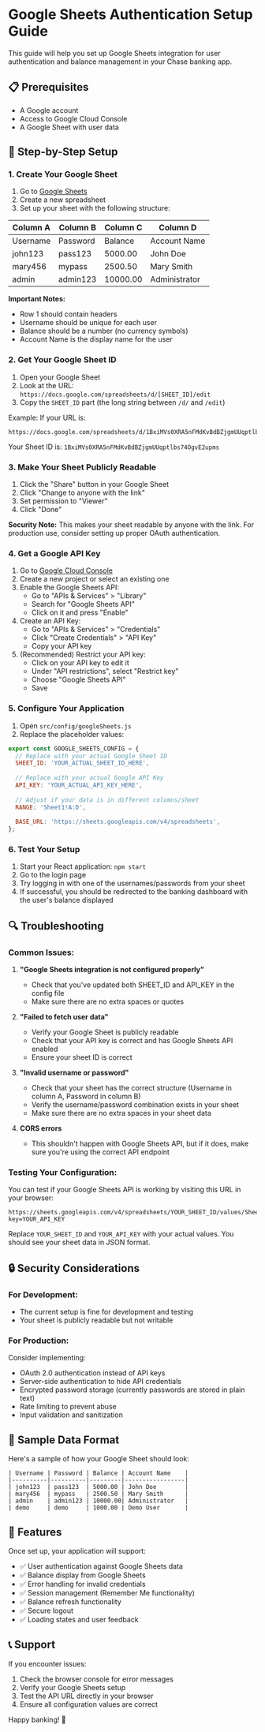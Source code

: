# Google Sheets Authentication Setup Guide

This guide will help you set up Google Sheets integration for user authentication and balance management in your Chase banking app.

## 📋 Prerequisites

- A Google account
- Access to Google Cloud Console
- A Google Sheet with user data

## 🔧 Step-by-Step Setup

### 1. Create Your Google Sheet

1. Go to [Google Sheets](https://sheets.google.com)
2. Create a new spreadsheet
3. Set up your sheet with the following structure:

| Column A | Column B | Column C | Column D |
|----------|----------|----------|----------|
| Username | Password | Balance  | Account Name |
| john123  | pass123  | 5000.00  | John Doe |
| mary456  | mypass   | 2500.50  | Mary Smith |
| admin    | admin123 | 10000.00 | Administrator |

**Important Notes:**
- Row 1 should contain headers
- Username should be unique for each user
- Balance should be a number (no currency symbols)
- Account Name is the display name for the user

### 2. Get Your Google Sheet ID

1. Open your Google Sheet
2. Look at the URL: `https://docs.google.com/spreadsheets/d/[SHEET_ID]/edit`
3. Copy the `SHEET_ID` part (the long string between `/d/` and `/edit`)

Example: If your URL is:
```
https://docs.google.com/spreadsheets/d/1BxiMVs0XRA5nFMdKvBdBZjgmUUqptlbs74OgvE2upms/edit
```
Your Sheet ID is: `1BxiMVs0XRA5nFMdKvBdBZjgmUUqptlbs74OgvE2upms`

### 3. Make Your Sheet Publicly Readable

1. Click the "Share" button in your Google Sheet
2. Click "Change to anyone with the link"
3. Set permission to "Viewer"
4. Click "Done"

**Security Note:** This makes your sheet readable by anyone with the link. For production use, consider setting up proper OAuth authentication.

### 4. Get a Google API Key

1. Go to [Google Cloud Console](https://console.cloud.google.com/)
2. Create a new project or select an existing one
3. Enable the Google Sheets API:
   - Go to "APIs & Services" > "Library"
   - Search for "Google Sheets API"
   - Click on it and press "Enable"
4. Create an API Key:
   - Go to "APIs & Services" > "Credentials"
   - Click "Create Credentials" > "API Key"
   - Copy your API key
5. (Recommended) Restrict your API key:
   - Click on your API key to edit it
   - Under "API restrictions", select "Restrict key"
   - Choose "Google Sheets API"
   - Save

### 5. Configure Your Application

1. Open `src/config/googleSheets.js`
2. Replace the placeholder values:

```javascript
export const GOOGLE_SHEETS_CONFIG = {
  // Replace with your actual Google Sheet ID
  SHEET_ID: 'YOUR_ACTUAL_SHEET_ID_HERE',
  
  // Replace with your actual Google API Key
  API_KEY: 'YOUR_ACTUAL_API_KEY_HERE',
  
  // Adjust if your data is in different columns/sheet
  RANGE: 'Sheet1!A:D',
  
  BASE_URL: 'https://sheets.googleapis.com/v4/spreadsheets',
};
```

### 6. Test Your Setup

1. Start your React application: `npm start`
2. Go to the login page
3. Try logging in with one of the usernames/passwords from your sheet
4. If successful, you should be redirected to the banking dashboard with the user's balance displayed

## 🔍 Troubleshooting

### Common Issues:

1. **"Google Sheets integration is not configured properly"**
   - Check that you've updated both SHEET_ID and API_KEY in the config file
   - Make sure there are no extra spaces or quotes

2. **"Failed to fetch user data"**
   - Verify your Google Sheet is publicly readable
   - Check that your API key is correct and has Google Sheets API enabled
   - Ensure your sheet ID is correct

3. **"Invalid username or password"**
   - Check that your sheet has the correct structure (Username in column A, Password in column B)
   - Verify the username/password combination exists in your sheet
   - Make sure there are no extra spaces in your sheet data

4. **CORS errors**
   - This shouldn't happen with Google Sheets API, but if it does, make sure you're using the correct API endpoint

### Testing Your Configuration:

You can test if your Google Sheets API is working by visiting this URL in your browser:
```
https://sheets.googleapis.com/v4/spreadsheets/YOUR_SHEET_ID/values/Sheet1!A:D?key=YOUR_API_KEY
```

Replace `YOUR_SHEET_ID` and `YOUR_API_KEY` with your actual values. You should see your sheet data in JSON format.

## 🔒 Security Considerations

### For Development:
- The current setup is fine for development and testing
- Your sheet is publicly readable but not writable

### For Production:
Consider implementing:
- OAuth 2.0 authentication instead of API keys
- Server-side authentication to hide API credentials
- Encrypted password storage (currently passwords are stored in plain text)
- Rate limiting to prevent abuse
- Input validation and sanitization

## 📝 Sample Data Format

Here's a sample of how your Google Sheet should look:

```
| Username | Password | Balance | Account Name    |
|----------|----------|---------|-----------------|
| john123  | pass123  | 5000.00 | John Doe        |
| mary456  | mypass   | 2500.50 | Mary Smith      |
| admin    | admin123 | 10000.00| Administrator   |
| demo     | demo     | 1000.00 | Demo User       |
```

## 🎯 Features

Once set up, your application will support:

- ✅ User authentication against Google Sheets data
- ✅ Balance display from Google Sheets
- ✅ Error handling for invalid credentials
- ✅ Session management (Remember Me functionality)
- ✅ Balance refresh functionality
- ✅ Secure logout
- ✅ Loading states and user feedback

## 📞 Support

If you encounter issues:
1. Check the browser console for error messages
2. Verify your Google Sheets setup
3. Test the API URL directly in your browser
4. Ensure all configuration values are correct

Happy banking! 🏦